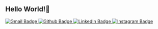 <div>
  <h2>Hello World!<g-emoji class="g-emoji" alias="wave" fallback-src="https://github.githubassets.com/images/icons/emoji/unicode/1f44b.png">👋</g-emoji></h2>
</div>

<div id="badges">
  <a href="mailto:deepgoenkamail@gmail.com" target="_blank">
    <img src="https://img.shields.io/badge/Gmail-red?style=for-the-badge&logo=Gmail&logoColor=white" alt="Gmail Badge"/>
  </a>
  <a href="https://github.com/deepgoenka" target="_blank">
    <img src="https://img.shields.io/badge/Github-black?style=for-the-badge&logo=Github&logoColor=white" alt="Github Badge"/>
  </a>
  <a href="https://www.linkedin.com/in/deep-kumar-goenka-441912216/" target="_blank">
    <img src="https://img.shields.io/badge/LinkedIn-blue?style=for-the-badge&logo=LinkedIn&logoColor=white" alt="LinkedIn Badge"/>
  </a>
  <a href="https://www.instagram.com/invites/contact/?i=br3tfi19t2qc&utm_content=m8neqvu" target="_blank">
    <img src="https://img.shields.io/badge/Instagram-orange?style=for-the-badge&logo=Instagram&logoColor=black" alt="Instagram Badge"/>
  </a>
</div>
